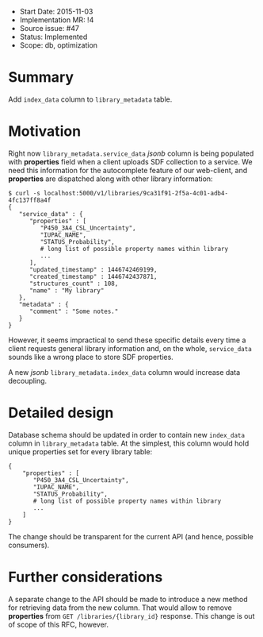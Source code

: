 - Start Date: 2015-11-03
- Implementation MR: !4
- Source issue: #47
- Status: Implemented
- Scope: db, optimization

# Summary

Add ```index_data``` column to ```library_metadata``` table.

# Motivation

Right now ```library_metadata.service_data``` *jsonb* column is being populated
with **properties** field when a client uploads SDF collection to a service. We
need this information for the autocomplete feature of our web-client, and
**properties** are dispatched along with other library information:

```
$ curl -s localhost:5000/v1/libraries/9ca31f91-2f5a-4c01-adb4-4fc137ff8a4f
{
   "service_data" : {
      "properties" : [
         "P450_3A4_CSL_Uncertainty",
         "IUPAC_NAME",
         "STATUS_Probability",
         # long list of possible property names within library
         ...
      ],
      "updated_timestamp" : 1446742469199,
      "created_timestamp" : 1446742437871,
      "structures_count" : 108,
      "name" : "My library"
   },
   "metadata" : {
      "comment" : "Some notes."
   }
}
```

However, it seems impractical to send these specific details every time a
client requests general library information and, on the whole,
```service_data``` sounds like a wrong place to store SDF properties.

A new *jsonb* ```library_metadata.index_data``` column would increase data
decoupling.

# Detailed design

Database schema should be updated in order to contain new ```index_data```
column in ```library_metadata``` table. At the simplest, this column would
hold unique properties set for every library table:

```
{
    "properties" : [
       "P450_3A4_CSL_Uncertainty",
       "IUPAC_NAME",
       "STATUS_Probability",
       # long list of possible property names within library
       ...
    ]
}
```

The change should be transparent for the current API (and hence, possible
consumers).

# Further considerations

A separate change to the API should be made to introduce a new method for
retrieving data from the new column. That would allow to remove **properties**
from ```GET /libraries/{library_id}``` response. This change is out of scope of
this RFC, however.
